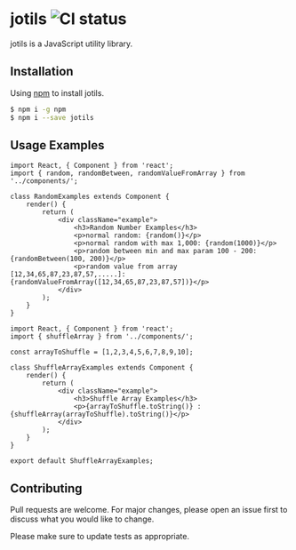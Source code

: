 # jotils ![CI status](https://img.shields.io/badge/build-passing-brightgreen.svg)

jotils is a JavaScript utility library.

## Installation

Using [npm](https://www.npmjs.com/package/jotils) to install jotils.

```bash
$ npm i -g npm
$ npm i --save jotils
```

## Usage Examples

```react
import React, { Component } from 'react';
import { random, randomBetween, randomValueFromArray } from '../components/';

class RandomExamples extends Component {
    render() {
        return (
            <div className="example">
                <h3>Random Number Examples</h3>
                <p>normal random: {random()}</p>
                <p>normal random with max 1,000: {random(1000)}</p>
                <p>random between min and max param 100 - 200: {randomBetween(100, 200)}</p>
                <p>random value from array [12,34,65,87,23,87,57,.....]: {randomValueFromArray([12,34,65,87,23,87,57])}</p>
            </div>
        );
    }
}
```

```react
import React, { Component } from 'react';
import { shuffleArray } from '../components/';

const arrayToShuffle = [1,2,3,4,5,6,7,8,9,10];

class ShuffleArrayExamples extends Component {
    render() {
        return (
            <div className="example">
                <h3>Shuffle Array Examples</h3>
                <p>{arrayToShuffle.toString()} : {shuffleArray(arrayToShuffle).toString()}</p>
            </div>
        );
    }
}

export default ShuffleArrayExamples;
```

## Contributing
Pull requests are welcome. For major changes, please open an issue first to discuss what you would like to change.

Please make sure to update tests as appropriate.
